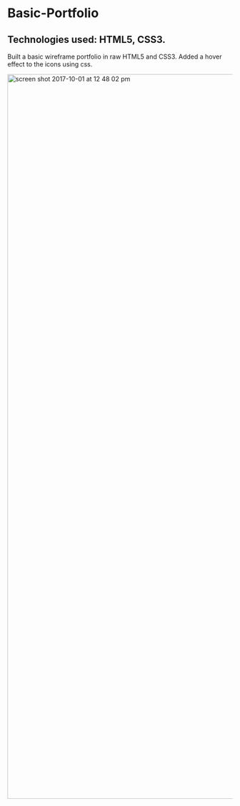 # Basic-Portfolio
## Technologies used:  HTML5, CSS3. 

Built a basic wireframe portfolio in raw HTML5 and CSS3.  Added a hover effect to the icons using css.  

<img width="1624" alt="screen shot 2017-10-01 at 12 48 02 pm" src="https://user-images.githubusercontent.com/25913749/31058404-d304447a-a6a7-11e7-9229-8ef8da8f089a.png">

